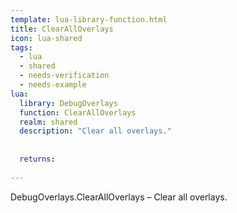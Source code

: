 ```yaml
---
template: lua-library-function.html
title: ClearAllOverlays
icon: lua-shared
tags:
  - lua
  - shared
  - needs-verification
  - needs-example
lua:
  library: DebugOverlays
  function: ClearAllOverlays
  realm: shared
  description: "Clear all overlays."
  
  
  returns:
    
---
```


<div class="lua__search__keywords">
DebugOverlays.ClearAllOverlays &#x2013; Clear all overlays.
</div>
